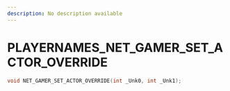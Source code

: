 ```yaml
---
description: No description available 
---
```


# PLAYERNAMES\_NET_GAMER_SET_ACTOR_OVERRIDE

```cpp
void NET_GAMER_SET_ACTOR_OVERRIDE(int _Unk0, int _Unk1);
```